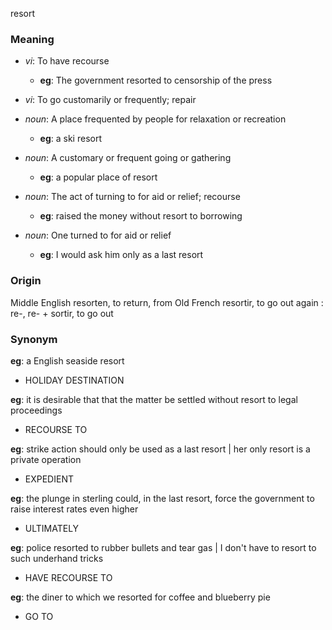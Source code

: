 resort
### Meaning
+ _vi_: To have recourse
    + __eg__: The government resorted to censorship of the press
+ _vi_: To go customarily or frequently; repair

+ _noun_: A place frequented by people for relaxation or recreation
    + __eg__: a ski resort
+ _noun_: A customary or frequent going or gathering
    + __eg__: a popular place of resort
+ _noun_: The act of turning to for aid or relief; recourse
    + __eg__: raised the money without resort to borrowing
+ _noun_: One turned to for aid or relief
    + __eg__: I would ask him only as a last resort

### Origin

Middle English resorten, to return, from Old French resortir, to go out again : re-, re- + sortir, to go out

### Synonym

__eg__: a English seaside resort

+ HOLIDAY DESTINATION

__eg__: it is desirable that that the matter be settled without resort to legal proceedings

+ RECOURSE TO

__eg__: strike action should only be used as a last resort | her only resort is a private operation

+ EXPEDIENT

__eg__: the plunge in sterling could, in the last resort, force the government to raise interest rates even higher

+ ULTIMATELY

__eg__: police resorted to rubber bullets and tear gas | I don't have to resort to such underhand tricks

+ HAVE RECOURSE TO

__eg__: the diner to which we resorted for coffee and blueberry pie

+ GO TO


